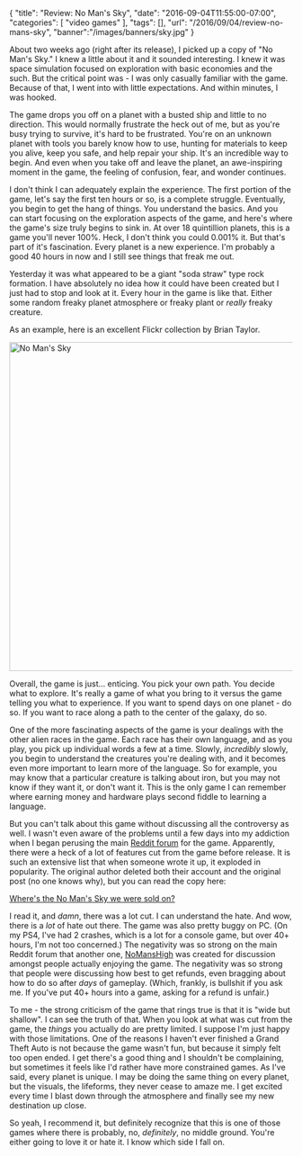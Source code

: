 
{
	"title": "Review: No Man's Sky",
	"date": "2016-09-04T11:55:00-07:00",
	"categories": [
		"video games"
	],
	"tags": [],
	"url": "/2016/09/04/review-no-mans-sky",
	"banner":"/images/banners/sky.jpg"
}

About two weeks ago (right after its release), I picked up a copy of "No Man's Sky." I knew a little about it and it sounded interesting. I knew it was space simulation focused on exploration with basic economies and the such. But the critical point was - I was only casually familiar with the game. Because of that, I went into with little expectations. And within minutes, I was hooked.

The game drops you off on a planet with a busted ship and little to no direction. This would normally frustrate the heck out of me, but as you're busy trying to survive, it's hard to be frustrated. You're on an unknown planet with tools you barely know how to use, hunting for materials to keep you alive, keep you safe, and help repair your ship. It's an incredible way to begin. And even when you take off and leave the planet, an awe-inspiring moment in the game, the feeling of confusion, fear, and wonder continues. 

I don't think I can adequately explain the experience. The first portion of the game, let's say the first ten hours or so, is a complete struggle. Eventually, you begin to get the hang of things. You understand the basics. And you can start focusing on the exploration aspects of the game, and here's where the game's size truly begins to sink in. At over 18 quintillion planets, this is a game you'll never 100%. Heck, I don't think you could 0.001% it. But that's part of it's fascination. Every planet is a new experience. I'm probably a good 40 hours in now and I still see things that freak me out. 

Yesterday it was what appeared to be a giant "soda straw" type rock formation. I have absolutely no idea how it could have been created but I just had to stop and look at it. Every hour in the game is like that. Either some random freaky planet atmosphere or freaky plant or *really* freaky creature.

As an example, here is an excellent Flickr collection by Brian Taylor.

<a data-flickr-embed="true"  href="https://www.flickr.com/photos/144772061@N04/albums/72157672938901095" title="No Man&#x27;s Sky"><img src="https://c1.staticflickr.com/9/8199/29186047776_b4da0c150e_b.jpg" width="1024" height="585" alt="No Man&#x27;s Sky"></a><script async src="//embedr.flickr.com/assets/client-code.js" charset="utf-8"></script>

Overall, the game is just... enticing. You pick your own path. You decide what to explore. It's really a game of what you bring to it versus the game telling you what to experience. If you want to spend days on one planet - do so. If you want to race along a path to the center of the galaxy, do so. 

One of the more fascinating aspects of the game is your dealings with the other alien races in the game. Each race has their own language, and as you play, you pick up individual words a few at a time. Slowly, *incredibly* slowly, you begin to understand the creatures you're dealing with, and it becomes even more important to learn more of the language. So for example, you may know that a particular creature is talking about iron, but you may not know if they want it, or don't want it. This is the only game I can remember where earning money and hardware plays second fiddle to learning a language. 

But you can't talk about this game without discussing all the controversy as well. I wasn't even aware of the problems until a few days into my addiction when I began perusing the main [Reddit forum](https://www.reddit.com/r/NoMansSkyTheGame/) for the game. Apparently, there were a heck of a lot of features cut from the game before release. It is such an extensive list that when someone wrote it up, it exploded in popularity. The original author deleted both their account and the original post (no one knows why), but you can read the copy here:

[Where's the No Man's Sky we were sold on?](https://www.reddit.com/r/Games/comments/4y1h9i/wheres_the_no_mans_sky_we_were_sold_on_a_big_list/)

I read it, and *damn*, there was a lot cut. I can understand the hate. And wow, there is a *lot* of hate out there. The game was also pretty buggy on PC. (On my PS4, I've had 2 crashes, which is a lot for a console game, but over 40+ hours, I'm not too concerned.) The negativity was so strong on the main Reddit forum that another one, [NoMansHigh](https://www.reddit.com/r/NoManshigh) was created for discussion amongst people actually enjoying the game. The negativity was so strong that people were discussing how best to get refunds, even bragging about how to do so after *days* of gameplay. (Which, frankly, is bullshit if you ask me. If you've put 40+ hours into a game, asking for a refund is unfair.)

To me - the strong criticism of the game that rings true is that it is "wide but shallow". I can see the truth of that. When you look at what was cut from the game, the *things* you actually do are pretty limited. I suppose I'm just happy with those limitations. One of the reasons I haven't ever finished a Grand Theft Auto is not because the game wasn't fun, but because it simply felt too open ended. I get there's a good thing and I shouldn't be complaining, but sometimes it feels like I'd rather have more constrained games. As I've said, every planet is unique. I may be doing the same thing on every planet, but the visuals, the lifeforms, they never cease to amaze me. I get excited every time I blast down through the atmosphere and finally see my new destination up close. 

So yeah, I recommend it, but definitely recognize that this is one of those games where there is probably, no, *definitely*, no middle ground. You're either going to love it or hate it. I know which side I fall on. 